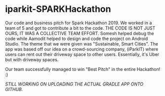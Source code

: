 # iparkit-SPARKHackathon
Our code and business pitch for Spark Hackathon 2019. We worked in a team of 5 and got to contribute a bit to the code. THE CODE IS NOT JUST OURS, IT WAS A COLLECTIVE TEAM EFFORT. Somesh helped debug the code while Aamodit helped to design and code the project on Android Studio. The theme that we were given was "Sustainable, Smart Cities".  The app was based off our idea on a crowd-sourcing company, (iParkIT) where users can rent out their driveway space to other users. Essentially, it's Uber but with driveway spaces. 

Our team successfully managed to win "Best Pitch" in the entire Hackathon! :)  


*STILL WORKING ON UPLOADING THE ACTUAL GRADLE APP ONTO GITHUB.* 

